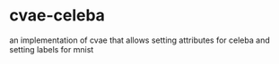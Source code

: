 # cvae-celeba

an implementation of cvae that allows setting attributes for celeba and setting labels for mnist 
